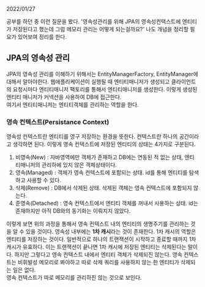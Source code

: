 2022/01/27

공부를 하던 중 이런 질문을 봤다. '영속성관리를 위해 JPA의 영속성컨택스트에 엔티티가 저장된다고 했는데 그럼 메모리 관리는 어떻게 되는걸까요?' 나도 개념을 정리할 필요가 있어보여 정리를 한다.

## JPA의 영속성 관리
JPA의 영속성 관리를 이해하기 위해서는 EntityManagerFactory, EntityManager에 대해서 알아야한다. 웹애플리케이션이 실행될 때 엔티티매니저가 생성되고 클라이언트의 요청시마다 엔티티매니저 팩토리를 
통해서 엔티티매니저를 생성한다. 이렇게 생성된 엔티티 매니저가 커넥션을 사용하여 DB에 접근한다.  
여기서 엔티티매니저는 엔티티객체를 관리하는 역할을 한다.
### 영속 컨텍스트(Persistance Context)
영속성 컨텍스트란 엔티티를 영구 저장하는 환경을 뜻한다. 컨텍스트란 하나의 공간이라고 생각하면 된다. 이렇게 영속 컨텍스트에 저장된 엔티티의 상태는 4가지로 구분된다.  
1. 비영속(New) : 자바영역에만 객체가 존재하고 DB에는 연동된 적 없는 상태, 엔티티매니저의 관리하에 있지 않은 객체상태이다.
2. 영속(Managed) : 객체가 영속 컨텍스트에 포함되는 상태. id를 통해 엔티티를 탐색하고 사용할 수 있다.
3. 삭제(Remove) : DB에서 삭제된 상태. 삭제된 객체는 영속 컨텍스트에 포함되지 않는다.
4. 준영속(Detached) : 영속 컨텍스트에서 엔티티 객체를 꺼내서 사용하는 상태. id는 존재하지만 아직 DB와의 동기화는 이뤄지지 않았다.

이렇게 보면 위의 과정을 통해서 영속 컨텍스트 내의 엔티티의 생명주기를 관리하는 것을 알 수 있을 것이다. 영속성 내부에는 **1차 캐시**라는 것이 존재한다. 1차 캐시의 역할은 엔티티를 저장하는 것이다. 
일반적으로 하나의 트랜잭션이 시작하고 종료할 때까지 1차 캐시가 유효하다. 이는 트랜잭션이 끝나면 1차 캐시에 저장된 엔티티는 삭제된다는 말이다. 하지만 그렇다고 영속 컨텍스트 내에서 엔티티 객체가 
삭제되진 않는다. 영속 컨텍스트는 비휘발성 메모리로 봐야하고 따로 삭제 쿼리를 사용하지 않는 한 엔티티가 삭제되는 일은 없다.  
영속 컨텍스트가 따로 메모리를 관리하진 않는 것으로 보인다.
